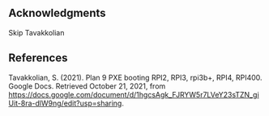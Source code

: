 ## Acknowledgments

Skip Tavakkolian

## References

Tavakkolian, S. (2021). Plan 9 PXE booting RPI2, RPI3, rpi3b+, RPI4, RPI400. Google Docs. Retrieved October 21, 2021, from https://docs.google.com/document/d/1hgcsAgk_FJRYW5r7LVeY23sTZN_giUit-8ra-dlW9ng/edit?usp=sharing. 

